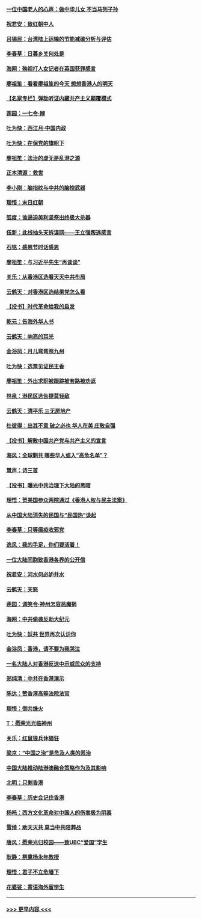 #### [一位中国老人的心声：做中华儿女 不当马列子孙](../pages/nsc993/n11697525.md?t=12032122) 
#### [祝君安：致红朝中人](../pages/nsc993/n11697518.md?t=12032122) 
#### [吕锡民：台湾陆上运输的节能减碳分析与评估](../pages/nsc993/n11694983.md?t=12032122) 
#### [李春草：日暮乡关何处是](../pages/nsc993/n11694805.md?t=12032122) 
#### [海网：殃视打人女记者在英国获罪感言](../pages/nsc993/n11693832.md?t=12032122) 
#### [廖祖笙：看看廖祖笙的今天 想想香港人的明天](../pages/nsc993/n11693707.md?t=12032122) 
#### [【名家专栏】弹劾听证内藏共产主义颠覆模式](../pages/nsc993/n11693563.md?t=12032122) 
#### [莲园：一七令‧辨](../pages/nsc993/n11692558.md?t=12032122) 
#### [吐为快：西江月·中国内政](../pages/nsc993/n11692071.md?t=12032122) 
#### [吐为快：在保党的旗帜下](../pages/nsc993/n11691188.md?t=12032122) 
#### [廖祖笙：法治的虚无是乱港之源](../pages/nsc993/n11690605.md?t=12032122) 
#### [正本清源：救世](../pages/nsc993/n11689134.md?t=12032122) 
#### [李小刚：脑指纹与中共的脑控武器](../pages/nsc993/n11688900.md?t=12032122) 
#### [理悟：末日红朝](../pages/nsc993/n11688829.md?t=12032122) 
#### [弧度：谁逼迫美利坚祭出终极大杀器](../pages/nsc993/n11688735.md?t=12032122) 
#### [伍新：此线抽头天拆谍网——王立强叛逃感言](../pages/nsc993/n11687981.md?t=12032122) 
#### [石铭：感恩节时话感恩](../pages/nsc993/n11687568.md?t=12032122) 
#### [廖祖笙：与习近平先生“再谈谈”](../pages/nsc993/n11687005.md?t=12032122) 
#### [关乐：从香港区选看天灭中共布局](../pages/nsc993/n11686647.md?t=12032122) 
#### [云鹤天：对香港区选结果党怎么看](../pages/nsc993/n11686216.md?t=12032122) 
#### [【投书】时代革命给我的启发](../pages/nsc993/n11684287.md?t=12032122) 
#### [乾元：告海外华人书](../pages/nsc993/n11684044.md?t=12032122) 
#### [云鹤天：响亮的耳光](../pages/nsc993/n11684254.md?t=12032122) 
#### [金浴凤：月儿弯弯照九州](../pages/nsc993/n11684231.md?t=12032122) 
#### [吐为快：选票见证民主香](../pages/nsc993/n11684206.md?t=12032122) 
#### [廖祖笙：外出求职被跟踪被套路被劝返](../pages/nsc993/n11683874.md?t=12032122) 
#### [林泉：港民区选告捷莫轻敌](../pages/nsc993/n11683930.md?t=12032122) 
#### [云鹤天：清平乐 三无房地产](../pages/nsc993/n11681521.md?t=12032122) 
#### [杜彼得：出其不意 破之必也 华人在美 庄敬自强](../pages/nsc993/n11679554.md?t=12032122) 
#### [【投书】解散中国共产党与共产主义的宣言](../pages/nsc993/n11679177.md?t=12032122) 
#### [海风：全球剿共 哪些华人或入“高危名单”？](../pages/nsc993/n11678617.md?t=12032122) 
#### [慧声：诗三首](../pages/nsc993/n11678848.md?t=12032122) 
#### [【投书】曝光中共治理下大陆的黑暗](../pages/nsc993/n11678674.md?t=12032122) 
#### [理悟：贺美国参众两院通过《香港人权与民主法案》](../pages/nsc993/n11678104.md?t=12032122) 
#### [从中国大陆消失的民国与“民国热”谈起](../pages/nsc993/n11678075.md?t=12032122) 
#### [李春草：只等瘟疫收邪党](../pages/nsc993/n11677308.md?t=12032122) 
#### [逸风：我的手足，你们要活着！](../pages/nsc993/n11676352.md?t=12032122) 
#### [一位大陆同胞致香港各界的公开信](../pages/nsc993/n11675761.md?t=12032122) 
#### [祝君安：河水何必妒井水](../pages/nsc993/n11675746.md?t=12032122) 
#### [云鹤天：天怒](../pages/nsc993/n11675718.md?t=12032122) 
#### [莲园：调笑令‧神州怎容恶魔祸](../pages/nsc993/n11675648.md?t=12032122) 
#### [海网：中共偷袭反助大纪元](../pages/nsc993/n11673515.md?t=12032122) 
#### [吐为快：妖共 世界再次认识你](../pages/nsc993/n11673506.md?t=12032122) 
#### [金浴凤：香港，请不要为我哭泣](../pages/nsc993/n11673248.md?t=12032122) 
#### [一名大陆人对香港反送中示威民众的支持](../pages/nsc993/n11672615.md?t=12032122) 
#### [郑纯清：中共在香港演示](../pages/nsc993/n11670539.md?t=12032122) 
#### [陈达：赞香港高等法院法官](../pages/nsc993/n11669542.md?t=12032122) 
#### [理悟：倒共烽火](../pages/nsc993/n11668844.md?t=12032122) 
#### [T：愿荣光光临神州](../pages/nsc993/n11668421.md?t=12032122) 
#### [关乐：红鼠狼兵休猖狂](../pages/nsc993/n11668378.md?t=12032122) 
#### [梁京：“中国之治”是危及人类的恶治](../pages/nsc993/n11668328.md?t=12032122) 
#### [中国大陆推动陆港澳融合策略作为及其影响](../pages/nsc993/n11668157.md?t=12032122) 
#### [北明：只剩香港](../pages/nsc993/n11668002.md?t=12032122) 
#### [李春草：历史会记住香港](../pages/nsc993/n11667927.md?t=12032122) 
#### [杨吒：西方文化革命对中国人的伤害极为阴毒](../pages/nsc993/n11664521.md?t=12032122) 
#### [雪绮：助天灭共 莫当中共陪葬品](../pages/nsc993/n11662650.md?t=12032122) 
#### [唐风：愿荣光归校园——致UBC“爱国”学生](../pages/nsc993/n11662194.md?t=12032122) 
#### [耿静：祭奠杨永年教授](../pages/nsc993/n11662514.md?t=12032122) 
#### [理悟：君子不立危墙下](../pages/nsc993/n11662172.md?t=12032122) 
#### [花婆娑：寄语海外留学生](../pages/nsc993/n11662121.md?t=12032122) 

----
#### [ >>> 更早内容 <<< ](../indexes/nsc993-earlier.md)
